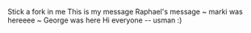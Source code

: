 Stick a fork in me
This is my message
Raphael's message
~ marki was hereeee ~
George was here
Hi everyone -- usman :)
